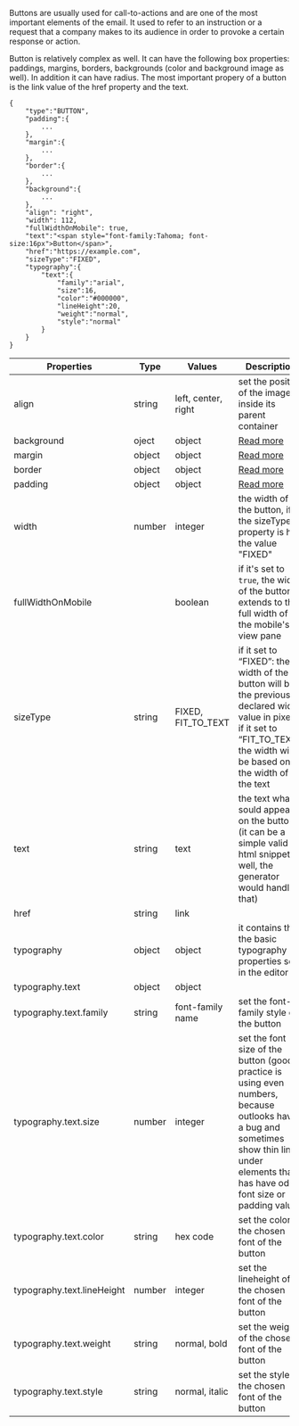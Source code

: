 Buttons are usually used for call-to-actions and are one of the most important elements of the email. It used to refer to an instruction or a request that a company makes to its audience in order to provoke a certain response or action.

Button is relatively complex as well. It can have the following box properties: paddings, margins, borders, backgrounds (color and background image as well). In addition it can have radius. The most important propery of a button is the link value of the href property and the text.

```
{
	"type":"BUTTON",
	"padding":{
		...
	},
	"margin":{
		...
	},
	"border":{
		...
	},
	"background":{
		...
	},
	"align": "right",
	"width": 112,
	"fullWidthOnMobile": true,
	"text":"<span style="font-family:Tahoma; font-size:16px">Button</span>",
	"href":"https://example.com",
	"sizeType":"FIXED",
	"typography":{
		"text":{
			"family":"arial",
			"size":16,
			"color":"#000000",
			"lineHeight":20,
			"weight":"normal",
			"style":"normal"
		}
	}
}
```

Properties | Type | Values | Description
--- | --- | --- | ---
align | string | left, center, right | set the position of the image inside its parent container
background | oject | object | [Read more](/property-groups/border/README.md)
margin | object | object | [Read more](/property-groups/margin/README.md)
border | object | object | [Read more](/property-groups/border/README.md)
padding | object | object | [Read more](/property-groups/padding/README.md)
width | number | integer | the width of the button, if the sizeType property is has the value "FIXED"
fullWidthOnMobile | | boolean | if it's set to `true`, the width of the button extends to the full width of the mobile's view pane
sizeType | string | FIXED, FIT_TO_TEXT | if it set to “FIXED”: the width of the button will be the previously declared width value in pixels, if it set to “FIT_TO_TEXT”: the width will be based on the width of the text
text | string | text | the text what sould appear on the button (it can be a simple valid html snippet as well, the generator would handle that)
href | string | link | 
typography | object | object | it contains the the basic typography properties set in the editor
typography.text | object | object | 
typography.text.family | string | font-family name | set the font-family style of the button
typography.text.size | number | integer | set the font size of the button (good practice is using even numbers, because outlooks have a bug and sometimes show thin lines under elements that has have odd font size or padding value)
typography.text.color | string | hex code | set the color of the chosen font of the button
typography.text.lineHeight | number | integer | set the lineheight of the chosen font of the button
typography.text.weight | string | normal, bold | set the weight of the chosen font of the button
typography.text.style | string | normal, italic | set the style of the chosen font of the button